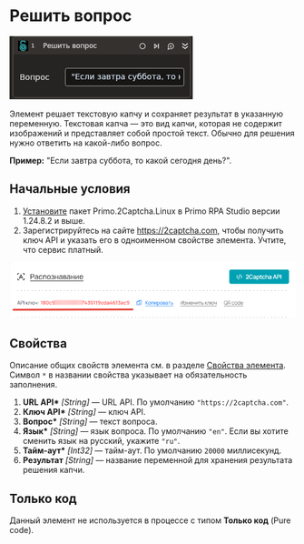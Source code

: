 # Решить вопрос

![](<../../../../.gitbook/assets1/linux-items-extra/solvequestion.png>)

Элемент решает текстовую капчу и сохраняет результат в указанную переменную. Текстовая капча — это вид капчи, которая не содержит изображений и представляет собой простой текст. Обычно для решения нужно ответить на какой-либо вопрос.

**Пример:** "Если завтра суббота, то какой сегодня день?".


## Начальные условия

1. [Установите](https://docs.primo-rpa.ru/primo-rpa/primo-rpa-studio-linux/projects/manage-dependencies#menedzher-zavisimostei) пакет Primo.2Captcha.Linux в Primo RPA Studio версии 1.24.8.2 и выше.
1. Зарегистрируйтесь на сайте https://2captcha.com, чтобы получить ключ API и указать его в одноименном свойстве элемента. Учтите, что сервис платный.

![](<../../../../.gitbook/assets1/linux-items-extra/2captcha-api-key.png>)


## Свойства
Описание общих свойств элемента см. в разделе [Свойства элемента](https://docs.primo-rpa.ru/primo-rpa/primo-studio/process/elements#svoistva-elementa).\
Символ `*` в названии свойства указывает на обязательность заполнения.

1. **URL API\*** *[String]* — URL API. По умолчанию `"https://2captcha.com"`.
1. **Ключ API\*** *[String]* — ключ API.
1. **Вопрос\*** *[String]* — текст вопроса.
1. **Язык\*** *[String]* — язык вопроса. По умолчанию `"en"`. Если вы хотите сменить язык на русский, укажите `"ru"`.
1. **Тайм-аут\*** *[Int32]* — тайм-аут. По умолчанию `20000` миллисекунд.
1. **Результат** *[String]* — название переменной для хранения результата решения капчи.


## Только код

Данный элемент не используется в процессе с типом **Только код** (Pure code).
